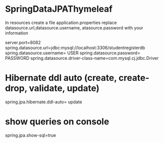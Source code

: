 # SpringDataJPAThymeleaf

In resources create a file application.properties
replace datasource.url,datasource.username, atasource.password with your information

server.port=8082 
spring.datasource.url=jdbc:mysql://localhost:3306/studentregisterdb
spring.datasource.username= USER
spring.datasource.password= PASSWORD
spring.datasource.driver-class-name=com.mysql.cj.jdbc.Driver
# Hibernate ddl auto (create, create-drop, validate, update)
spring.jpa.hibernate.ddl-auto= update
# show queries on console
spring.jpa.show-sql=true
